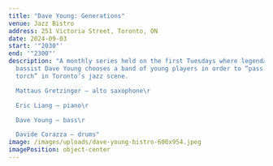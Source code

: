 ```yaml
---
title: "Dave Young: Generations"
venue: Jazz Bistro
address: 251 Victoria Street, Toronto, ON
date: 2024-09-03
start: '"2030"'
end: '"2300"'
description: "A monthly series held on the first Tuesdays where legendary
  bassist Dave Young chooses a band of young players in order to “pass the
  torch” in Toronto’s jazz scene.

  Mattaus Gretzinger – alto saxophone\r

  Eric Liang – piano\r

  Dave Young – bass\r

  Davide Corazza – drums"
image: /images/uploads/dave-young-bistro-600x954.jpeg
imagePosition: object-center
---
```

